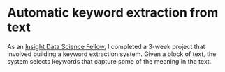 Automatic keyword extraction from text
=======================================

As an [Insight Data Science Fellow](http://insightdatascience.com/), I completed a 3-week project that involved building a keyword extraction system. Given a block of text, the system selects keywords that capture some of the meaning in the text. 

